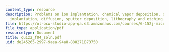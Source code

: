 ```yaml
---
content_type: resource
description: Problems on ion implantation, chemical vapor deposition, oxidation, ion
  implantation, diffusion, sputter deposition, lithography and etching.
file: https://ol-ocw-studio-app-qa.s3.amazonaws.com/courses/6-152j-micro-nano-processing-technology-fall-2005/de24526529979aea94a8888271873750_quiz2_f04_soln.pdf
file_type: application/pdf
resourcetype: Document
title: quiz2_f04_soln.pdf
uid: de245265-2997-9aea-94a8-888271873750
---
```

